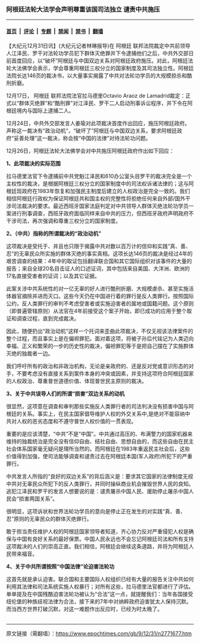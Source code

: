 ### 阿根廷法轮大法学会声明尊重该国司法独立 谴责中共施压

---

#### [首页](../../../..?n2771677) &nbsp;|&nbsp; [评论](../../../../../epoch-comment?n2771677) &nbsp;|&nbsp; [专题](../../../../../epoch-special?n2771677) &nbsp;|&nbsp; [禁闻](../../../../../epoch-news?n2771677) &nbsp;|&nbsp; [禁书](../../../../../books?n2771677) &nbsp;|&nbsp; [翻墙](https://github.com/gfw-breaker/nogfw/blob/master/README.md?n2771677)


<div class="post_content" id="artbody" itemprop="articleBody">
 <!-- article content begin -->
 <p>
  【大纪元12月31日讯】(大纪元记者林琳报导)在
  <ok href="https://www.epochtimes.com/gb/tag/%E9%98%BF%E6%A0%B9%E5%BB%B7.html">
   阿根廷
  </ok>
  联邦法院裁定中共前领导人江泽民、罗干对法轮功学员犯下群体灭绝罪并下令逮捕他们之后，中共外交部日前首度回应，以“破坏”阿根廷与中国双边关系对阿根廷政府施压。对此，阿根廷法轮大法佛学会表示，学会尊重阿根廷三权分立的国家制度及其司法独立性。阿根廷法院长达146页的裁决书，以大量事实揭露了中共对法轮功学员的大规模掠杀和酷刑折磨。
 </p>
 <p>
  12月17日，
  <ok href="https://www.epochtimes.com/gb/tag/%E9%98%BF%E6%A0%B9%E5%BB%B7.html">
   阿根廷
  </ok>
  联邦法院法官拉马德里Octavio Araoz de Lamadrid裁定：正式以“群体灭绝罪”和“酷刑罪”对江泽民、罗干二人启动刑事诉讼程序，并下令在阿根廷境内与国际上逮捕二人。
 </p>
 <p>
  12月24日，中共外交部发言人姜瑜对此项裁决首度作出回应，施压阿根廷政府。声称这一裁决有“政治动机”，“破坏了”阿根廷与中国双边关系，要求阿根廷政府“妥善处理”这一裁决，称会按“中国的法律”对待法轮功问题。
 </p>
 <p>
  12月26日，阿根廷法轮大法佛学会对中共施压阿根廷政府作出如下回应：
 </p>
 <p>
  <b>
   1、此项裁决的实际范围
  </b>
 </p>
 <p>
  拉马德里法官下令逮捕前中共党魁江泽民和610办公室头目罗干的裁决完全是一个主权性的裁决，是根据阿根廷三权分立的国家制度中的司法权诉诸法律的；这与阿根廷现政府在1983年恢复和加强民主制度后建立的人权政治是完全一致的。我们相信阿根廷行政权为保证阿根廷共和国主权的完整性将拒绝任何来自外部/国外干涉司法裁决的要求。最近西班牙国家法庭判定对中共领导人群体灭绝法轮功学员一案进行刑事调查，西班牙政府面临同样来自中共的压力，但西班牙政府声明政府不干涉司法，再次强调和尊重三权分立的国家制度。
 </p>
 <p>
  <b>
   2、（中共）指称的所谓裁决的“政治动机”
  </b>
 </p>
 <p>
  这项裁决是受托于、并且也只限于揭露中共对数以百万计的信仰和实践“真、善、忍”的无辜民众所实施的群体灭绝的事实真相。这项长达146页的裁决是经过4年的艰苦调查的结果：4年中的取证包括翻译联合国和其它国际组织对该事件的大量的报告；来自全球20名目击证人的口述证词，其中包括来自美国、大洋洲、欧洲的17名直接受害者的证词；以及其它证据。
 </p>
 <p>
  此案关涉中共系统性的对一亿无辜的好人进行酷刑折磨、大规模虐杀、甚至实施活体器官摘除并进而灭口。这些今天仍在中国进行着的罪行是反人类罪行。按照国际公约，反人类罪行的审判不考虑受害者或实施迫害者的属地或国籍问题。这个原则（即普遍管辖原则）从法官在4年前接受这个案子开始，即已成功的应用于整个取证和调查过程，直到完成裁决。
 </p>
 <p>
  因此，随便扔出“政治动机”这样一个托词来歪曲此项裁决，不仅无视该法律案件的整个过程，而且事实上是在偏袒罪犯。面对着这项，将被子孙后代铭记为人类迈向幸福、正义和繁荣的一步的历史性的裁决，偏袒罪犯等于是把自己摆在了实施群体灭绝的独裁者一边。
 </p>
 <p>
  我们呼吁所有的政治和非政治机构，无论是亲政府的、还是反对党或意识形态的对手，不要考虑没有直接关系到案件本身的冲突或因素，并支持这项符合阿根廷国家的人权政治、尊重普世道德价值、体现普世民主原则的裁决。
 </p>
 <p>
  <b>
   3、关于中共误导人们的所谓“损害”双边关系的动机
  </b>
 </p>
 <p>
  很显然，这项意在调查和审判那些实施反人类罪行者的司法判决没有损害中国与阿根廷的关系。事实上，在民主国家倡导维护人权的外交关系中,是绝对不能容纳中共对人权的恶劣态度和不遵守普世人权价值的一贯表现。
 </p>
 <p>
  重要的是应该清楚，“中共”不是“中国”。中共通过高压的、布满警力的国家机器来维持的独裁统治是完全没有信仰自由、结社自由、思想自由的，而这些自由在民主社会体系国家毫无疑问是理所当然的。而阿根廷在1983年重返民主社会后，这些价值得到加强，使司法能够调查和谴责过去在阿根廷本国(军人政府)所犯下的严重罪行。
 </p>
 <p>
  中共发言人所指的“良好的双边关系”的背后涵义是：要求其它国家的法律制度无视中共对无辜民众所犯下的反人类罪行，并同时操纵商业机会摧毁世界人民的良知。逃犯江泽民和罗干的发言人想要说的是：谴责屠杀中国人民、援助停止屠杀中国人民会“损害两国关系”。
 </p>
 <p>
  很明显，这项诉状和世界法轮功学员的意向是停止正在发生的对实践“真、善、忍”原则的无辜民众的群体灭绝罪行。
 </p>
 <p>
  敢于担当责任维护人权的阿根廷国家领导者知道，齐心协力反对严重侵犯人权是确保与中国有良好关系的最好保票。中国人民永远也不会忘记阿根廷司法和所有支持这项裁决的人们的崇高正直。我们相信，阿根廷会继续这条道路，并将为阿根廷人民带来福音。
 </p>
 <p>
  <b>
   4、关于中共所谓按照“中国法律”论迫害法轮功
  </b>
 </p>
 <p>
  这首先就是承认迫害。联合国和主要国际人权组织已经有大量的报告关注中共如何利用其法律和司法系统实施人权暴行；对所有这些，拉马德里法官都进行了评估。单单提及在中国残酷迫害法轮功被认为“合法”这一点，就提醒我们：当年各国接受纽伦堡的种族歧视法律为合法，接下来的7年中对纳粹政府迫害犹太人保持沉默。而当西方世界打破沉默，对这一难题作出反应时，已经为时太晚了。
  <br/>
  <font color="#ffffff">
   (http://www.dajiyuan.com)
  </font>
 </p>
 <!-- article content end -->
 <div id="below_article_ad">
 </div>
</div>


---

原文链接（需翻墙）：https://www.epochtimes.com/gb/9/12/31/n2771677.htm